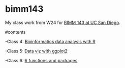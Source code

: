 # bimm143
My class work from W24 for [BIMM 143 at UC San Diego](https://liliajimenez21.github.io/bimm143/).

#contents

-Class 4: [Bioinformatics data analysis with R](https://github.com/LiliaJimenez21/bimm143/blob/main/class04/class4.pdf)

-Class 5: [Data viz with ggplot2](https://github.com/LiliaJimenez21/bimm143/blob/main/class05/Class-5.pdf)

-Class 6: [R functions and packages](https://github.com/LiliaJimenez21/bimm143/blob/main/Class%206%20week%203/class6bimm143.pdf)
